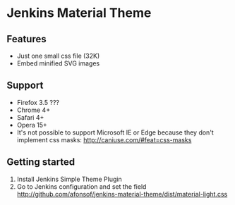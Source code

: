 # Jenkins Material Theme
    
## Features
* Just one small css file (32K)
* Embed minified SVG images

## Support
* Firefox 3.5 ???
* Chrome 4+
* Safari 4+
* Opera 15+
* It's not possible to support Microsoft IE or Edge because they don't implement css masks: http://caniuse.com/#feat=css-masks

## Getting started
1. Install Jenkins Simple Theme Plugin
2. Go to Jenkins configuration and set the field http://github.com/afonsof/jenkins-material-theme/dist/material-light.css

